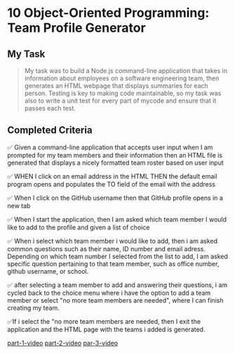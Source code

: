 # 10 Object-Oriented Programming: Team Profile Generator

## My Task

> My  task was to build a Node.js command-line application 
that takes in information about employees on a software engineering team, then generates an HTML webpage that displays summaries for each person. Testing is key to making code maintainable, 
so my task was  
also to  write a unit test for every part of mycode and ensure that it 
passes each test.

## Completed  Criteria

✅ Given a command-line application that accepts user input
when I am prompted for my team members and their information
then an HTML file is generated that displays a nicely formatted team roster based on user input

✅ WHEN I click on an email address in the HTML
THEN the  default email program opens and populates the TO field of the email with the address

✅ When I click on the GitHub username
then  that GitHub profile opens in a new tab

✅  When I start the application, then I am asked  which team member I would like to add to the profile and given a list of choice


✅ When i select which team member i would like to add, then i am asked common questions such as their name, ID number and email adress. 
Depending on which team number I selected from the list to add, I am asked specific question pertaining to that team member, such as office number, github username,  or school.

✅  after selecting a team member to add and answering their questions, i am cycled back to the choice menu where i have the option to add a team member or select "no more team members are needed", where I can finish creating my team.

✅If i select the "no more team members are needed, then  I exit the application and the HTML page with the teams i added is generated. 

[part-1-video](https://drive.google.com/file/d/1VauwKqyyrnXkCZXzreK4SY_SPG5CPCeH/view)
[part-2-video](https://drive.google.com/file/d/1VFsjiZmopH72QccnSgQa85_sS59n-rLq/view)
[par-3-video](https://drive.google.com/file/d/1z0FPLwvI-fYRID4lSDhaY288obZE7E5M/view)
